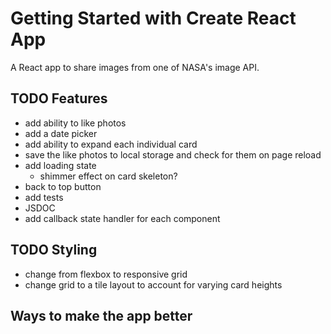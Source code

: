 # Getting Started with Create React App

A React app to share images from one of NASA's image API.

## TODO Features

- add ability to like photos
- add a date picker
- add ability to expand each individual card
- save the like photos to local storage and check for them on page reload
- add loading state
  - shimmer effect on card skeleton?
- back to top button
- add tests
- JSDOC
- add callback state handler for each component

## TODO Styling

- change from flexbox to responsive grid
- change grid to a tile layout to account for varying card heights

## Ways to make the app better
